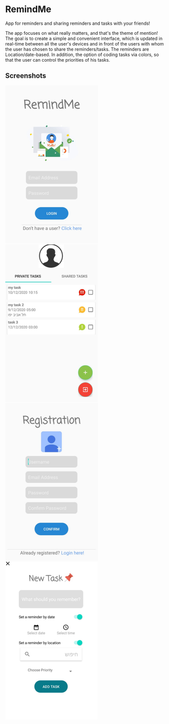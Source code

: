 # RemindMe
App for reminders and sharing reminders and tasks with your friends!

The app focuses on what really matters, and that's the theme of mention!
The goal is to create a simple and convenient interface, which is updated in real-time between all the user's devices and in front of the users with whom the user has chosen to share the reminders/tasks.
The reminders are Location/date-based.
In addition, the option of coding tasks via colors, so that the user can control the priorities of his tasks.

## Screenshots
<p float="center">
  <img src="Screenshots/Login RemindMe.jpeg" height="500"</img>
  <img src="Screenshots/RemindMe.jpeg" height="500" alt="sign up"</img>
  <img src="Screenshots/SignUp RemindMe.jpeg" height="500" alt="map"</img>
  <img src="Screenshots/New task RemindMe.jpeg" height="500" alt="map"</img>
</p>
